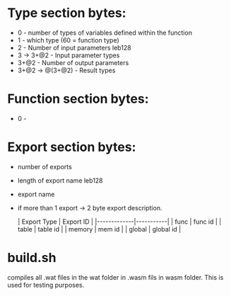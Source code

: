 # Type section bytes:

* 0 - number of types of variables defined within the function
* 1 - which type (60 = function type)
* 2 - Number of input parameters leb128
* 3 -> 3+@2 - Input parameter types
* 3+@2 - Number of output parameters
* 3+@2 -> @(3+@2) - Result types

# Function section bytes:

* 0 -

# Export section bytes:

* number of exports
* length of export name leb128
* export name
* if more than 1 export -> 2 byte export description.

  | Export Type | Export ID |
        |-------------|-----------|
  | func        | func id   |
  | table       | table id  |
  | memory      | mem id    |
  | global      | global id |

# build.sh

compiles all .wat files in the wat folder in .wasm fils in wasm folder. This is used
for testing purposes. 